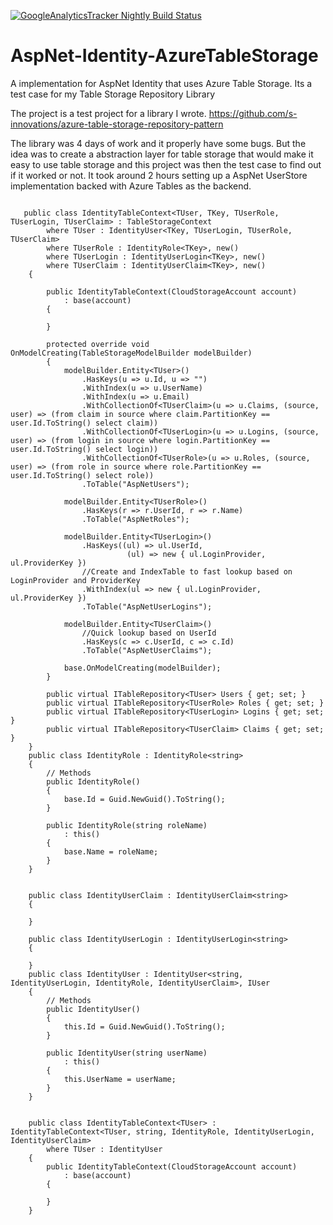 [![GoogleAnalyticsTracker Nightly Build Status](https://www.myget.org/BuildSource/Badge/s-innovations?identifier=7849c88e-36e8-4151-9ace-eddbf7e74363)](https://www.myget.org/gallery/googleanalyticstracker)


AspNet-Identity-AzureTableStorage
=================================

A implementation for AspNet Identity that uses Azure Table Storage. Its a test case for my Table Storage Repository Library


The project is a test project for a library I wrote. https://github.com/s-innovations/azure-table-storage-repository-pattern


The library was 4 days of work and it properly have some bugs. But the idea was to create a abstraction layer for table storage that would make it easy to use table storage and this project was then the test case to find out if it worked or not. It took around 2 hours setting up a AspNet UserStore implementation backed with Azure Tables as the backend.

```

   public class IdentityTableContext<TUser, TKey, TUserRole, TUserLogin, TUserClaim> : TableStorageContext
        where TUser : IdentityUser<TKey, TUserLogin, TUserRole, TUserClaim>
        where TUserRole : IdentityRole<TKey>, new()
        where TUserLogin : IdentityUserLogin<TKey>, new()
        where TUserClaim : IdentityUserClaim<TKey>, new()
    {

        public IdentityTableContext(CloudStorageAccount account)
            : base(account)
        {

        }

        protected override void OnModelCreating(TableStorageModelBuilder modelBuilder)
        {
            modelBuilder.Entity<TUser>()
                .HasKeys(u => u.Id, u => "")
                .WithIndex(u => u.UserName)
                .WithIndex(u => u.Email)
                .WithCollectionOf<TUserClaim>(u => u.Claims, (source, user) => (from claim in source where claim.PartitionKey == user.Id.ToString() select claim))
                .WithCollectionOf<TUserLogin>(u => u.Logins, (source, user) => (from login in source where login.PartitionKey == user.Id.ToString() select login))
                .WithCollectionOf<TUserRole>(u => u.Roles, (source, user) => (from role in source where role.PartitionKey == user.Id.ToString() select role))
                .ToTable("AspNetUsers");

            modelBuilder.Entity<TUserRole>()
                .HasKeys(r => r.UserId, r => r.Name)
                .ToTable("AspNetRoles");

            modelBuilder.Entity<TUserLogin>()
                .HasKeys((ul) => ul.UserId,
                          (ul) => new { ul.LoginProvider, ul.ProviderKey })
                //Create and IndexTable to fast lookup based on LoginProvider and ProviderKey
                .WithIndex(ul => new { ul.LoginProvider, ul.ProviderKey })
                .ToTable("AspNetUserLogins");

            modelBuilder.Entity<TUserClaim>()
                //Quick lookup based on UserId
                .HasKeys(c => c.UserId, c => c.Id)
                .ToTable("AspNetUserClaims");

            base.OnModelCreating(modelBuilder);
        }

        public virtual ITableRepository<TUser> Users { get; set; }
        public virtual ITableRepository<TUserRole> Roles { get; set; }
        public virtual ITableRepository<TUserLogin> Logins { get; set; }
        public virtual ITableRepository<TUserClaim> Claims { get; set; }
    }
    public class IdentityRole : IdentityRole<string>
    {
        // Methods
        public IdentityRole()
        {
            base.Id = Guid.NewGuid().ToString();
        }

        public IdentityRole(string roleName)
            : this()
        {
            base.Name = roleName;
        }
    }


    public class IdentityUserClaim : IdentityUserClaim<string>
    {

    }

    public class IdentityUserLogin : IdentityUserLogin<string>
    {

    }
    public class IdentityUser : IdentityUser<string, IdentityUserLogin, IdentityRole, IdentityUserClaim>, IUser
    {
        // Methods
        public IdentityUser()
        {
            this.Id = Guid.NewGuid().ToString();
        }

        public IdentityUser(string userName)
            : this()
        {
            this.UserName = userName;
        }
    }


    public class IdentityTableContext<TUser> : IdentityTableContext<TUser, string, IdentityRole, IdentityUserLogin, IdentityUserClaim>
        where TUser : IdentityUser
    {
        public IdentityTableContext(CloudStorageAccount account)
            : base(account)
        {

        }
    }
    
```
